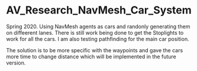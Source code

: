 # AV_Research_NavMesh_Car_System
Spring 2020. Using NavMesh agents as cars and randonly generating them on diffeerent lanes. There is still work being done to get the Stoplights to work for all the cars. I am also testing pathfinding for the main car position. 

The solution is to be more specific with the waypoints and gave the cars more time to change distance which will be implemented in the future version.
